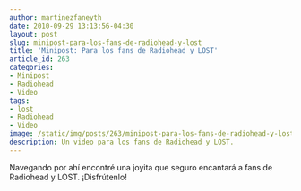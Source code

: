 ```yaml
---
author: martinezfaneyth
date: 2010-09-29 13:13:56-04:30
layout: post
slug: minipost-para-los-fans-de-radiohead-y-lost
title: 'Minipost: Para los fans de Radiohead y LOST'
article_id: 263
categories:
- Minipost
- Radiohead
- Video
tags:
- lost
- Radiohead
- Video
image: /static/img/posts/263/minipost-para-los-fans-de-radiohead-y-lost__1.jpg
description: Un video para los fans de Radiohead y LOST.
---
```


Navegando por ahí encontré una joyita que seguro encantará a fans de Radiohead y LOST. ¡Disfrútenlo!

<span class="youtube" data-youtube-id="a5vAxM1i-x4"></span>

